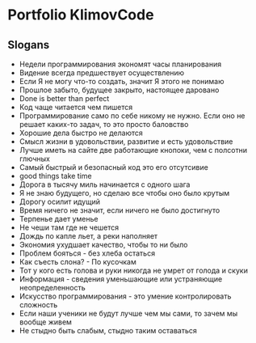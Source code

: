 # Portfolio KlimovCode

## Slogans
- Недели программирования экономят часы планирования
- Видение всегда предшествует осуществлению
- Если Я не могу что-то создать, значит Я этого не понимаю
- Прошлое забыто, будущее закрыто, настоящее даровано
- Done is better than perfect
- Код чаще читается чем пишется
- Программирование само по себе никому не нужно. Если оно не решает каких-то задач, то это просто баловство
- Хорошие дела быстро не делаются
- Смысл жизни в удовольствии, развитие и есть удовольствие
- Лучше иметь на сайте две работающие кнопоки, чем с полсотни глючных
- Самый быстрый и безопасный код это его отсутсивие
- good things take time
- Дорога в тысячу миль начинается с одного шага
- Я не знаю будущего, но сделаю все чтобы оно было крутым
- Дорогу осилит идущий
- Время ничего не значит, если ничего не было достигнуто
- Терпенье дает уменье
- Не чеши там где не чешется
- Дождь по капле льет, а реки наполняет
- Экономия ухудшает качество, чтобы то ни было
- Проблем бояться - без хлеба остаться
- Как съесть слона? - По кусочкам
- Тот у кого есть голова и руки никогда не умрет от голода и скуки
- Информация - сведения уменьшающие или устраняющие неопределенность
- Искусство программирования - это умение контролировать сложность
- Если наши ученики не будут лучше чем мы сами, то зачем мы вообще живем
- Не стыдно быть слабым, стыдно таким оставаться

